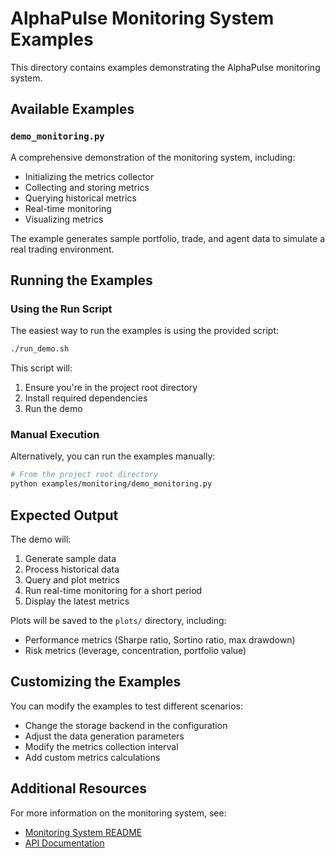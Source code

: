# AlphaPulse Monitoring System Examples

This directory contains examples demonstrating the AlphaPulse monitoring system.

## Available Examples

### `demo_monitoring.py`

A comprehensive demonstration of the monitoring system, including:

- Initializing the metrics collector
- Collecting and storing metrics
- Querying historical metrics
- Real-time monitoring
- Visualizing metrics

The example generates sample portfolio, trade, and agent data to simulate a real trading environment.

## Running the Examples

### Using the Run Script

The easiest way to run the examples is using the provided script:

```bash
./run_demo.sh
```

This script will:
1. Ensure you're in the project root directory
2. Install required dependencies
3. Run the demo

### Manual Execution

Alternatively, you can run the examples manually:

```bash
# From the project root directory
python examples/monitoring/demo_monitoring.py
```

## Expected Output

The demo will:

1. Generate sample data
2. Process historical data
3. Query and plot metrics
4. Run real-time monitoring for a short period
5. Display the latest metrics

Plots will be saved to the `plots/` directory, including:
- Performance metrics (Sharpe ratio, Sortino ratio, max drawdown)
- Risk metrics (leverage, concentration, portfolio value)

## Customizing the Examples

You can modify the examples to test different scenarios:

- Change the storage backend in the configuration
- Adjust the data generation parameters
- Modify the metrics collection interval
- Add custom metrics calculations

## Additional Resources

For more information on the monitoring system, see:
- [Monitoring System README](../../src/alpha_pulse/monitoring/README.md)
- [API Documentation](../../API_DOCUMENTATION.md)